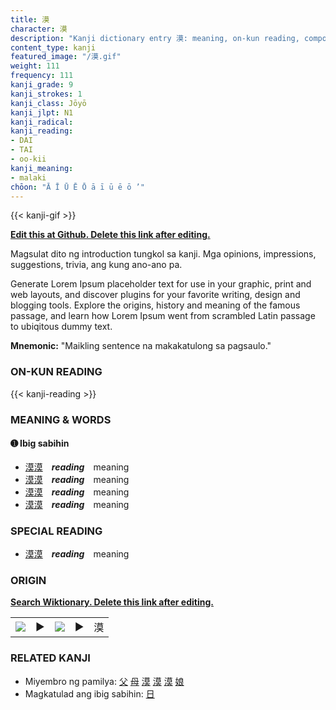 ```yaml
---
title: 漠
character: 漠
description: "Kanji dictionary entry 漠: meaning, on-kun reading, compounds, origin, related kanji"
content_type: kanji
featured_image: "/漠.gif"
weight: 111
frequency: 111
kanji_grade: 9
kanji_strokes: 1
kanji_class: Jōyō
kanji_jlpt: N1
kanji_radical: 
kanji_reading: 
- DAI
- TAI
- oo-kii
kanji_meaning:
- malaki
chōon: "Ā Ī Ū Ē Ō ā ī ū ē ō ’"
---
```

[//]: # (Don't edit the line below. Kanji animated GIF code is automatically generated.)
{{< kanji-gif >}}

[//]: # (Edit below this line.)

**[Edit this at Github. Delete this link after editing.](https://github.com/tim0g/tim/tree/main/content/kanji/漠/index.md)**

Magsulat dito ng introduction tungkol sa kanji. Mga opinions, impressions, suggestions, trivia, ang kung ano-ano pa.

Generate Lorem Ipsum placeholder text for use in your graphic, print and web layouts, and discover plugins for your favorite writing, design and blogging tools. Explore the origins, history and meaning of the famous passage, and learn how Lorem Ipsum went from scrambled Latin passage to ubiqitous dummy text.
 
**Mnemonic:** "Maikling sentence na makakatulong sa pagsaulo."

### ON-KUN READING

[//]: # (Don't edit the line below. ON-KUN READING code is automatically generated.)
{{< kanji-reading >}}

### MEANING & WORDS

#### ➊ **Ibig sabihin**
  - [漠](../漠)[漠](../漠)　***reading***　meaning
  - [漠](../漠)[漠](../漠)　***reading***　meaning
  - [漠](../漠)[漠](../漠)　***reading***　meaning
  - [漠](../漠)[漠](../漠)　***reading***　meaning

### SPECIAL READING
  - [漠](../漠)[漠](../漠)　***reading***　meaning

### ORIGIN

**[Search Wiktionary. Delete this link after editing.](https://wiktionary.org/wiki/漠)**
<table class="kanji-table"><tr><td>
<img src="60px-漠-bronze.svg.png">
</td><td>▶</td><td>
<img src="60px-漠-oracle.svg.png">
</td><td>▶</td>
<td class="kanji-origin">漠</td>
</tr></table>

### RELATED KANJI
- Miyembro ng pamilya: [父](../父) [母](../母) [漠](../漠) [漠](../漠) [漠](../漠) [娘](../娘)
- Magkatulad ang ibig sabihin: [日](../日)
